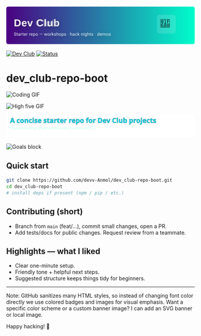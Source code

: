 <!-- Banner image -->
![Dev Club banner](./assets/banner.svg)

<!-- Short, colorful Dev Club starter README. Using badges for color because GitHub strips inline styles. -->

[![Dev Club](https://img.shields.io/badge/Dev%20Club-Active-ff5e3a?style=flat&logo=github&logoColor=white)](https://github.com/devv-Anmol)
[![Status](https://img.shields.io/badge/Status-Starter-4b0082?style=flat&logo=github&logoColor=white)](https://github.com/devv-Anmol/dev_club-repo-boot)

# dev_club-repo-boot

![Coding GIF](https://media.giphy.com/media/13HgwGsXF0aiGY/giphy.gif)

![High five GIF](https://media.giphy.com/media/l0MYt5jPR6QX5pnqM/giphy.gif)

![Intro content](./assets/intro_content.svg)

![Goals block](./assets/section_goals.svg)

## Quick start

```bash
git clone https://github.com/devv-Anmol/dev_club-repo-boot.git
cd dev_club-repo-boot
# install deps if present (npm / pip / etc.)
```

## Contributing (short)

- Branch from `main` (feat/...), commit small changes, open a PR.
- Add tests/docs for public changes. Request review from a teammate.

## Highlights — what I liked

- Clear one-minute setup.
- Friendly tone + helpful next steps.
- Suggested structure keeps things tidy for beginners.

---

Note: GitHub sanitizes many HTML styles, so instead of changing font color directly we use colored badges and images for visual emphasis. Want a specific color scheme or a custom banner image? I can add an SVG banner or local image.

Happy hacking! 🎉

